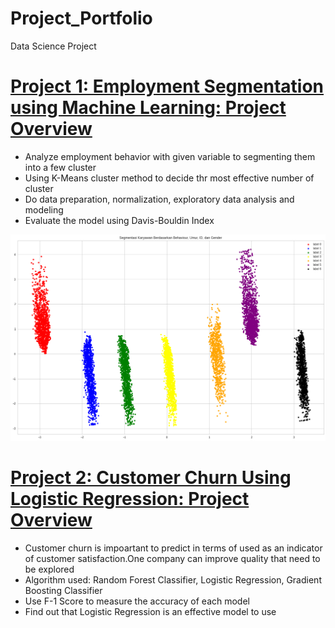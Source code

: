# Project_Portfolio
Data Science Project 

# [Project 1: Employment Segmentation using Machine Learning: Project Overview](https://github.com/novitayldbrs/clusteringemployee)
* Analyze employment behavior with given variable to segmenting them into a few cluster 
* Using K-Means cluster method to decide thr most effective number of cluster 
* Do data preparation, normalization, exploratory data analysis and modeling
* Evaluate the model using Davis-Bouldin Index

![](https://github.com/novitayldbrs/images/blob/main/Clustering.png)

# [Project 2: Customer Churn Using Logistic Regression: Project Overview](https://github.com/novitayldbrs/cust_churn)
* Customer churn is impoartant to predict in terms of used as an indicator of customer satisfaction.One company can improve quality that need to be explored
* Algorithm used: Random Forest Classifier, Logistic Regression, Gradient Boosting Classifier
* Use F-1 Score to measure the accuracy of each model
* Find out that Logistic Regression is an effective model to use

